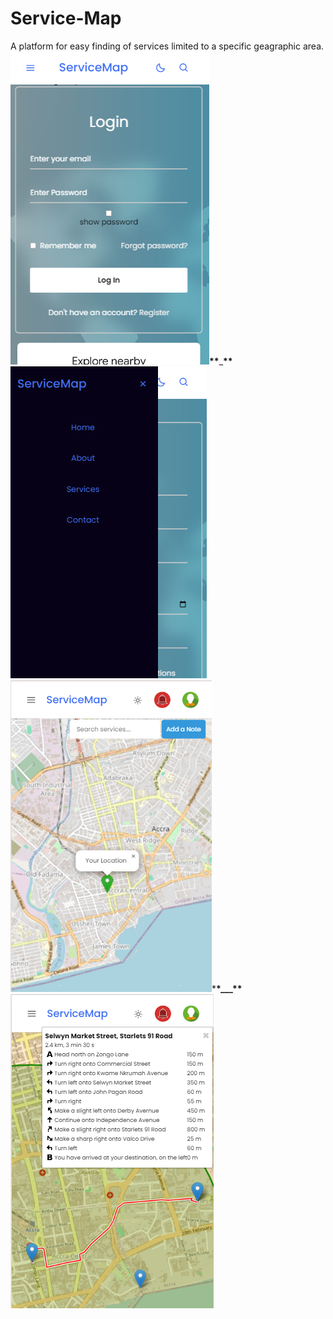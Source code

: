 # Service-Map

A platform for easy finding of services limited to a specific geagraphic area.
![alt text](<Screenshot (38).png>)**\*\***\_**\*\*** ![alt text](<Screenshot (39).png>) ![alt text](<Screenshot (33)-1.png>)\***\*\_\_\_\*\*** ![alt text](<Screenshot (35).png>)
